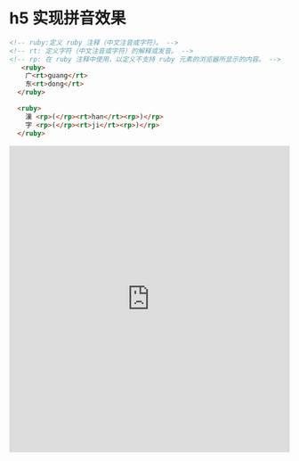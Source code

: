 # h5 实现拼音效果

```html
<!-- ruby:定义 ruby 注释（中文注音或字符）。 -->
<!-- rt: 定义字符（中文注音或字符）的解释或发音。 -->
<!-- rp: 在 ruby 注释中使用，以定义不支持 ruby 元素的浏览器所显示的内容。 -->
   <ruby>
    广<rt>guang</rt>
    东<rt>dong</rt>
  </ruby>

  <ruby>
    漢 <rp>(</rp><rt>han</rt><rp>)</rp>
    字 <rp>(</rp><rt>ji</rt><rp>)</rp>
  </ruby>
```

<iframe height="550" style="width: 100%;" scrolling="no" title="html实现拼音效果" src="https://codepen.io/347830076/embed/bGpWRdp?height=265&theme-id=dark&default-tab=html,result" frameborder="no" loading="lazy" allowtransparency="true" allowfullscreen="true">
  See the Pen <a href='https://codepen.io/347830076/pen/bGpWRdp'>html实现拼音效果</a> by cylyiou
  (<a href='https://codepen.io/347830076'>@347830076</a>) on <a href='https://codepen.io'>CodePen</a>.
</iframe>
